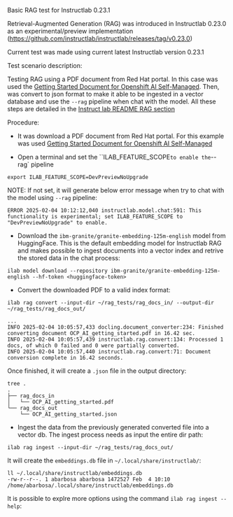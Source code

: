 Basic RAG test for Instructlab 0.23.1

Retrieval-Augmented Generation (RAG) was introduced in Instructlab 0.23.0 as an experimental/preview implementation (https://github.com/instructlab/instructlab/releases/tag/v0.23.0)

Current test was made using current latest Instructlab version 0.23.1

Test scenario description:

Testing RAG using a PDF document from Red Hat portal. In this case was used the [Getting Started Document for Openshift AI Self-Managed](https://docs.redhat.com/en/documentation/red_hat_openshift_ai_self-managed/2.16/pdf/getting_started_with_red_hat_openshift_ai_self-managed/Red_Hat_OpenShift_AI_Self-Managed-2.16-Getting_started_with_Red_Hat_OpenShift_AI_Self-Managed-en-US.pdf). Then, was convert to json format to make it able to be ingested in a vector database and use the `--rag` pipeline when chat with the model. All these steps are detailed in the [Instruct lab README RAG section](https://github.com/instructlab/instructlab?tab=readme-ov-file#-configure-retrieval-augmented-generation-developer-preview)


Procedure:

- It was download a PDF document from Red Hat portal. For this example was used [Getting Started Document for Openshift AI Self-Managed](https://docs.redhat.com/en/documentation/red_hat_openshift_ai_self-managed/2.16/pdf/getting_started_with_red_hat_openshift_ai_self-managed/Red_Hat_OpenShift_AI_Self-Managed-2.16-Getting_started_with_Red_Hat_OpenShift_AI_Self-Managed-en-US.pdf)

- Open a terminal and set the ``ILAB_FEATURE_SCOPE` to enable the `--rag` pipeline
~~~
export ILAB_FEATURE_SCOPE=DevPreviewNoUpgrade
~~~
NOTE: If not set, it will generate below error message when try to chat with the model using `--rag` pipeline:
~~~
ERROR 2025-02-04 10:12:12,040 instructlab.model.chat:591: This functionality is experimental; set ILAB_FEATURE_SCOPE to "DevPreviewNoUpgrade" to enable.
~~~

- Download the `ibm-granite/granite-embedding-125m-english` model from HuggingFace. This is the default embedding model for Instructlab RAG and makes possible to ingest documents into a vector index and retrive the stored data in the chat process:
~~~
ilab model download --repository ibm-granite/granite-embedding-125m-english --hf-token <huggingface-token>
~~~

- Convert the downloaded PDF to a valid index format:
~~~
ilab rag convert --input-dir ~/rag_tests/rag_docs_in/ --output-dir ~/rag_tests/rag_docs_out/
~~~
~~~
...
INFO 2025-02-04 10:05:57,433 docling.document_converter:234: Finished converting document OCP_AI_getting_started.pdf in 16.42 sec.
INFO 2025-02-04 10:05:57,439 instructlab.rag.convert:134: Processed 1 docs, of which 0 failed and 0 were partially converted.
INFO 2025-02-04 10:05:57,440 instructlab.rag.convert:71: Document conversion complete in 16.42 seconds.
~~~
Once finished, it will create a `.json` file in the output directory:
~~~
tree .
.
├── rag_docs_in
│   └── OCP_AI_getting_started.pdf
└── rag_docs_out
    └── OCP_AI_getting_started.json
~~~

- Ingest the data from the previously generated converted file into a vector db. The ingest process needs as input the entire dir path:
~~~
ilab rag ingest --input-dir ~/rag_tests/rag_docs_out/
~~~
It will create the `embeddings.db` file in `~/.local/share/instructlab/`:
~~~
ll ~/.local/share/instructlab/embeddings.db 
-rw-r--r--. 1 abarbosa abarbosa 1472527 Feb  4 10:10 /home/abarbosa/.local/share/instructlab/embeddings.db
~~~
It is possible to explre more options using the command `ilab rag ingest --help`:
